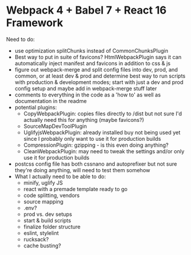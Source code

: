 # Webpack 4 + Babel 7 + React 16 Framework

Need to do:

- use optimization splitChunks instead of CommonChunksPlugin
- Best way to put in suite of favicons? HtmlWebpackPlugin says it can automatically inject manifest and favicons in addition to css & js
- figure out webpack-merge and split config files into dev, prod, and common, or at least dev & prod and determine best way to run scripts with production & development modes; start with just a dev and prod config setup and maybe add in webpack-merge stuff later
- comments to everything in the code as a 'how to' as well as documentation in the readme
- potential plugins:
  - CopyWebpackPlugin: copies files directly to /dist but not sure I'd actually need this for anything (maybe favicons?)
  - SourceMapDevToolPlugin
  - UglifyjsWebpackPlugin: already installed buy not being used yet since I probably only want to use it for production builds
  - CompressionPlugin: gzipping - is this even doing anything?
  - CleanWebpackPlugin: may need to tweak the settings and/or only use it for production builds
- postcss config file has both cssnano and autoprefixer but not sure they're doing anything, will need to test them somehow
- What I actually need to be able to do:
  - minify, uglify JS
  - react with a premade template ready to go
  - code splitting, vendors
  - source mapping
  - .env?
  - prod vs. dev setups
  - start & build scripts
  - finalize folder structure
  - eslint, stylelint
  - rucksack?
  - cache busting?
